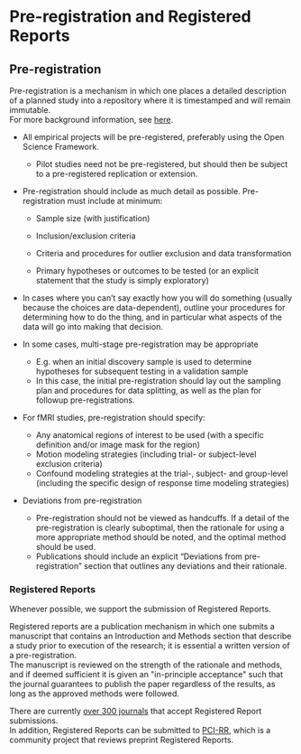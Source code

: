 # Pre-registration and Registered Reports

## Pre-registration

Pre-registration is a mechanism in which one places a detailed description of a planned study into a repository where it is timestamped and will remain immutable.  
For more background information, see [here](https://help.osf.io/article/145-preregistration).

- All empirical projects will be
pre-registered, preferably using the Open Science Framework.

   - Pilot studies need not be
    pre-registered, but should then be subject to a pre-registered
    replication or extension.

- Pre-registration should include
as much detail as possible.  Pre-registration must include at
minimum:

   - Sample size (with justification)

   - Inclusion/exclusion criteria

   - Criteria and procedures for
outlier exclusion and data transformation

   - Primary hypotheses or outcomes to
be tested (or an explicit statement that the study is simply
exploratory)

-  In cases where you can’t say exactly
    how you will do something (usually because the choices are data-dependent), outline your procedures for determining how to
    do the thing, and in particular what aspects of the data will go into making that decision.  
- In some cases, multi-stage
pre-registration may be appropriate

   - E.g. when an initial
    discovery sample is used to determine hypotheses for subsequent
    testing in a validation sample
   - In this case, the initial
    pre-registration should lay out the sampling plan and procedures for
    data splitting, as well as the plan for followup pre-registrations.

- For fMRI studies,
pre-registration should specify:

   - Any anatomical regions of
    interest to be used (with a specific definition and/or image mask
    for the region)
   - Motion modeling strategies
    (including trial- or subject-level exclusion criteria)
   - Confound modeling strategies
    at the trial-, subject- and group-level (including the specific
    design of response time modeling strategies)

- Deviations from pre-registration

   - Pre-registration should not
    be viewed as handcuffs. If a detail of the pre-registration is clearly suboptimal,
    then the rationale for using a more appropriate method should be
    noted, and the optimal method should be used.
   - Publications should include
    an explicit “Deviations from pre-registration” section that outlines
    any deviations and their rationale.

### Registered Reports

Whenever possible, we support the submission of Registered Reports.

Registered reports are a publication mechanism in which one submits a manuscript that contains an Introduction and Methods section that describe a study prior to execution of the research; it is essential a written version of a pre-registration.  
The manuscript is reviewed on the strength of the rationale and methods, and if deemed sufficient it is given an "in-principle acceptance" such that the journal guarantees to publish the paper regardless of the results, as long as the approved methods were followed.

There are currently [over 300 journals](https://www.cos.io/initiatives/registered-reports#tabid2) that accept Registered Report submissions.  
In addition, Registered Reports can be submitted to [PCI-RR](https://rr.peercommunityin.org/), which is a community project that reviews preprint Registered Reports.

